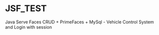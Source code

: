 # JSF_TEST
Java Serve Faces CRUD + PrimeFaces + MySql - Vehicle Control System and Login with session
